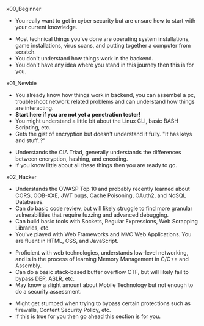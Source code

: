 x00_Beginner
* You really want to get in cyber security but are unsure how to start with your current knowledge.
- Most technical things you've done are operating system installations, game installations, virus scans, and putting together a computer from scratch.
- You don't understand how things work in the backend.
- You don't have any idea where you stand in this journey then this is for you.

x01_Newbie
* You already know how things work in backend, you can assembel a pc, troubleshoot network related problems and can understand how things are interacting.
* **Start here if you are not yet a penetration tester!**
* You might understand a little bit about the Linux CLI, basic BASH Scripting, etc.
* Gets the gist of encryption but doesn't understand it fully. "It has keys and stuff..?"
- Understands the CIA Triad, generally understands the differences between encryption, hashing, and encoding.
- If you know little about all these things then you are ready to go.

x02_Hacker
* Understands the OWASP Top 10 and probably recently learned about CORS, OOB-XXE, JWT bugs, Cache Poisoning, OAuth2, and NoSQL Databases.
* Can do basic code review, but will likely struggle to find more granular vulnerabilities that require fuzzing and advanced debugging.
* Can build basic tools with Sockets, Regular Expressions, Web Scrapping Libraries, etc.
* You've played with Web Frameworks and MVC Web Applications. You are fluent in HTML, CSS, and JavaScript.
- Proficient with web technologies, understands low-level networking, and is in the process of learning Memory Management in C/C++ and Assembly.
- Can do a basic stack-based buffer overflow CTF, but will likely fail to bypass DEP, ASLR, etc.
- May know a slight amount about Mobile Technology but not enough to do a security assessment.
* Might get stumped when trying to bypass certain protections such as firewalls, Content Security Policy, etc.
* If this is true for you then go ahead this section is for you.